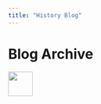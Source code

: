 ```yaml
---
title: "History Blog"
---
```



# Blog Archive

<img src="/assets/pres-bush-patriot.png" width="50" height="50">
